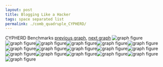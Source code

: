 ```yaml
---
layout: post
title: Blogging Like a Hacker
tags: space separated list
permalink: ./comb_quadruple_CYPHERD/
---
```


CYPHERD Benchmarks
[previous graph](./comb_quadruple_AVL/), [next graph](./comb_quadruple_EGG/)
<img src="./images/quadruple/CYPHERD/CYPHERD-AVL_box.png" alt="graph figure"><img src="./images/quadruple/CYPHERD/CYPHERD-A_box.png" alt="graph figure"><img src="./images/quadruple/CYPHERD/CYPHERD-CYPHERD_box.png" alt="graph figure"><img src="./images/quadruple/CYPHERD/CYPHERD-EGG_box.png" alt="graph figure"><img src="./images/quadruple/CYPHERD/CYPHERD-FACE_box.png" alt="graph figure"><img src="./images/quadruple/CYPHERD/CYPHERD-FLOYD_box.png" alt="graph figure"><img src="./images/quadruple/CYPHERD/CYPHERD-F_box.png" alt="graph figure"><img src="./images/quadruple/CYPHERD/CYPHERD-H_box.png" alt="graph figure"><img src="./images/quadruple/CYPHERD/CYPHERD-JSOND_box.png" alt="graph figure"><img src="./images/quadruple/CYPHERD/CYPHERD-K_box.png" alt="graph figure"><img src="./images/quadruple/CYPHERD/CYPHERD-O_box.png" alt="graph figure"><img src="./images/quadruple/CYPHERD/CYPHERD-PDFD_box.png" alt="graph figure"><img src="./images/quadruple/CYPHERD/CYPHERD-RB_box.png" alt="graph figure"><img src="./images/quadruple/CYPHERD/CYPHERD-ROD_box.png" alt="graph figure"><img src="./images/quadruple/CYPHERD/CYPHERD-SMATRIX_box.png" alt="graph figure"><img src="./images/quadruple/CYPHERD/CYPHERD-SORTD_box.png" alt="graph figure"><img src="./images/quadruple/CYPHERD/CYPHERD-ZB_box.png" alt="graph figure">